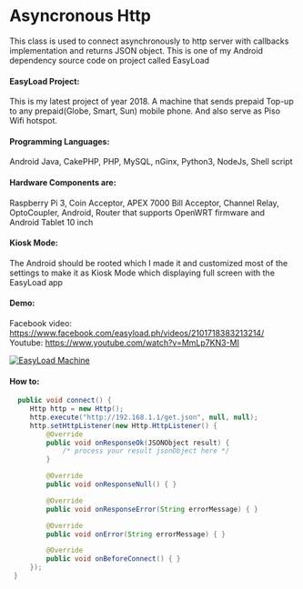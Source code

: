 # Asyncronous Http
This class is used to connect asynchronously to http server with callbacks implementation and returns JSON object.
This is one of my Android dependency source code on project called EasyLoad

#### EasyLoad Project:
This is my latest project of year 2018. 
A machine that sends prepaid Top-up to any prepaid(Globe, Smart, Sun) mobile phone. And also serve  as Piso Wifi hotspot.

#### Programming Languages:
Android Java, CakePHP, PHP, MySQL, nGinx, Python3, NodeJs, Shell script

#### Hardware Components are: 
Raspberry Pi 3,  Coin Acceptor, APEX 7000 Bill Acceptor, Channel Relay, OptoCoupler,  Android, Router that supports OpenWRT firmware and Android Tablet 10 inch

#### Kiosk Mode:
The Android should be rooted which I made it and customized most of the settings to make it as Kiosk Mode 
which displaying full screen with the EasyLoad app

#### Demo:
Facebook video: https://www.facebook.com/easyload.ph/videos/2101718383213214/
Youtube: https://www.youtube.com/watch?v=MmLp7KN3-MI

[![EasyLoad Machine](https://bit.ly/2RAzZ9z)](http://www.youtube.com/watch?v=MmLp7KN3-MI)


#### How to:

   ```java
     public void connect() {
        Http http = new Http();
        http.execute("http://192.168.1.1/get.json", null, null);
        http.setHttpListener(new Http.HttpListener() {
            @Override
            public void onResponseOk(JSONObject result) { 
            	/* process your result jsonObject here */
            }

            @Override
            public void onResponseNull() { }

            @Override
            public void onResponseError(String errorMessage) { }

            @Override
            public void onError(String errorMessage) { }

            @Override
            public void onBeforeConnect() { }
        });
    }